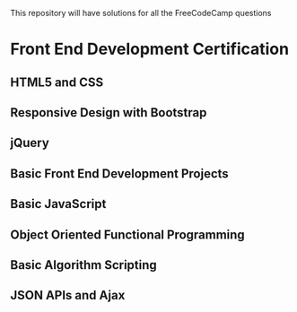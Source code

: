 This repository will have solutions for all the FreeCodeCamp questions

# Front End Development Certification

## HTML5 and CSS

## Responsive Design with Bootstrap

## jQuery

## Basic Front End Development Projects

## Basic JavaScript

## Object Oriented Functional Programming

## Basic Algorithm Scripting

## JSON APIs and Ajax





